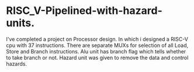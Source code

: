 # RISC_V-Pipelined-with-hazard-units.
I've completed a project on Processor design. In which i designed a RISC-V cpu with 37 instructions. There are separate MUXs for selection of all Load, Store and Branch instructions. Alu unit has branch flag which tells whether to take branch or not. Hazard unit was given to remove the data and control hazards.
